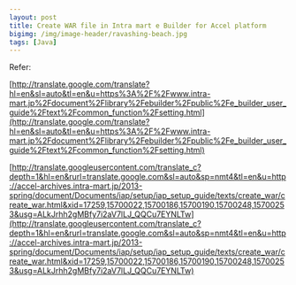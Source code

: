 ```yaml
---
layout: post
title: Create WAR file in Intra mart e Builder for Accel platform
bigimg: /img/image-header/ravashing-beach.jpg
tags: [Java]
---
```






Refer:

[http://translate.google.com/translate?hl=en&sl=auto&tl=en&u=https%3A%2F%2Fwww.intra-mart.jp%2Fdocument%2Flibrary%2Febuilder%2Fpublic%2Fe_builder_user_guide%2Ftext%2Fcommon_function%2Fsetting.html](http://translate.google.com/translate?hl=en&sl=auto&tl=en&u=https%3A%2F%2Fwww.intra-mart.jp%2Fdocument%2Flibrary%2Febuilder%2Fpublic%2Fe_builder_user_guide%2Ftext%2Fcommon_function%2Fsetting.html)

[http://translate.googleusercontent.com/translate_c?depth=1&hl=en&rurl=translate.google.com&sl=auto&sp=nmt4&tl=en&u=http://accel-archives.intra-mart.jp/2013-spring/document/Documents/iap/setup/iap_setup_guide/texts/create_war/create_war.html&xid=17259,15700022,15700186,15700190,15700248,15700253&usg=ALkJrhh2gMBfy7i2aV7lLJ_QQCu7EYNLTw](http://translate.googleusercontent.com/translate_c?depth=1&hl=en&rurl=translate.google.com&sl=auto&sp=nmt4&tl=en&u=http://accel-archives.intra-mart.jp/2013-spring/document/Documents/iap/setup/iap_setup_guide/texts/create_war/create_war.html&xid=17259,15700022,15700186,15700190,15700248,15700253&usg=ALkJrhh2gMBfy7i2aV7lLJ_QQCu7EYNLTw)